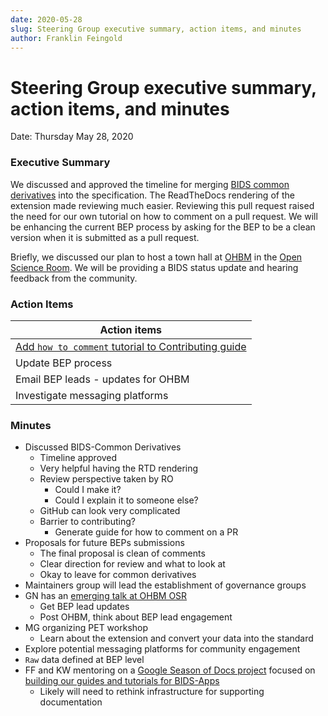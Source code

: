 ```yaml
---
date: 2020-05-28
slug: Steering Group executive summary, action items, and minutes
author: Franklin Feingold
---
```


# Steering Group executive summary, action items, and minutes

Date: Thursday May 28, 2020

<!--more-->

### Executive Summary

We discussed and approved the timeline for merging [BIDS common derivatives](https://github.com/bids-standard/bids-specification/pull/265) into the specification. The ReadTheDocs rendering of the extension made reviewing much easier. Reviewing this pull request raised the need for our own tutorial on how to comment on a pull request. We will be enhancing the current BEP process by asking for the BEP to be a clean version when it is submitted as a pull request.

Briefly, we discussed our plan to host a town hall at [OHBM](https://www.humanbrainmapping.org/i4a/pages/index.cfm?pageID=3958&activateFull=true) in the [Open Science Room](https://ohbm.github.io/osr2020/). We will be providing a BIDS status update and hearing feedback from the community.

### Action Items

| Action items |
| -------- |
| [Add `how to comment` tutorial to Contributing guide](https://github.com/bids-standard/bids-specification/pull/490)    |
| Update BEP process |
| Email BEP leads - updates for OHBM |
| Investigate messaging platforms |

### Minutes

- Discussed BIDS-Common Derivatives
  - Timeline approved
  - Very helpful having the RTD rendering
  - Review perspective taken by RO
    - Could I make it?
    - Could I explain it to someone else?
  - GitHub can look very complicated
  - Barrier to contributing?
    - Generate guide for how to comment on a PR
- Proposals for future BEPs submissions
  - The final proposal is clean of comments
  - Clear direction for review and what to look at
  - Okay to leave for common derivatives
- Maintainers group will lead the establishment of governance groups
- GN has an [emerging talk at OHBM OSR](https://github.com/ohbm/osr2020/issues/42)
  - Get BEP lead updates
  - Post OHBM, think about BEP lead engagement
- MG organizing PET workshop
  - Learn about the extension and convert your data into the standard
- Explore potential messaging platforms for community engagement
- `Raw` data defined at BEP level
- FF and KW mentoring on a [Google Season of Docs project](https://www.incf.org/activities/google-season-of-docs) focused on [building our guides and tutorials for BIDS-Apps](https://neurostars.org/t/bids-apps-google-season-of-docs-information/6999)
  - Likely will need to rethink infrastructure for supporting documentation
